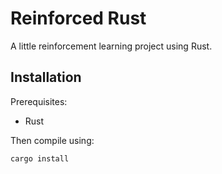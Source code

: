 # Reinforced Rust
A little reinforcement learning project using Rust.

## Installation

Prerequisites:
- Rust

Then compile using:

```bash
cargo install
```
